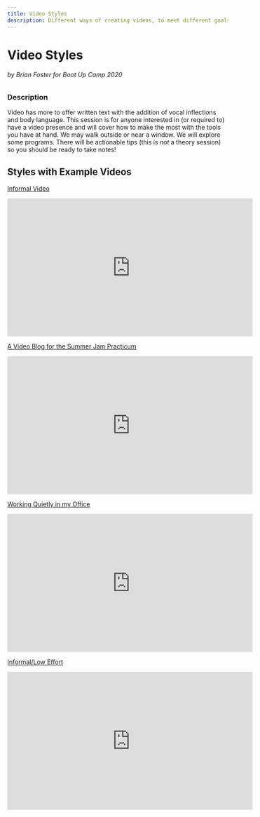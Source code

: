 ```yaml
---
title: Video Styles
description: Different ways of creating videos, to meet different goals.
---
```


# Video Styles
###### by Brian Foster for Boot Up Camp 2020

### Description
Video has more to offer written text with the addition of vocal inflections and body language. This session is for anyone interested in (or required to) have a video presence and will cover how to make the most with the tools you have at hand. We may walk outside or near a window. We will explore some programs. There will be actionable tips (this is *not* a theory session) so you should be ready to take notes!

## Styles with Example Videos
[Informal Video](https://youtu.be/a_DGUlY4fhI)
<iframe width="560" height="315" src="https://www.youtube.com/embed/a_DGUlY4fhI" frameborder="0" allow="accelerometer; autoplay; encrypted-media; gyroscope; picture-in-picture" allowfullscreen></iframe>

[A Video Blog for the Summer Jam Practicum](https://youtu.be/6gQUqkUKnkg)
<iframe width="560" height="315" src="https://www.youtube.com/embed/6gQUqkUKnkg" frameborder="0" allow="accelerometer; autoplay; encrypted-media; gyroscope; picture-in-picture" allowfullscreen></iframe>

[Working Quietly in my Office](https://youtu.be/7cqfYVy_AqU)
<iframe width="560" height="315" src="https://www.youtube.com/embed/7cqfYVy_AqU" frameborder="0" allow="accelerometer; autoplay; encrypted-media; gyroscope; picture-in-picture" allowfullscreen></iframe>

[Informal/Low Effort](https://youtu.be/cJYTz3DbQLY)
<iframe width="560" height="315" src="https://www.youtube.com/embed/cJYTz3DbQLY" frameborder="0" allow="accelerometer; autoplay; encrypted-media; gyroscope; picture-in-picture" allowfullscreen></iframe>